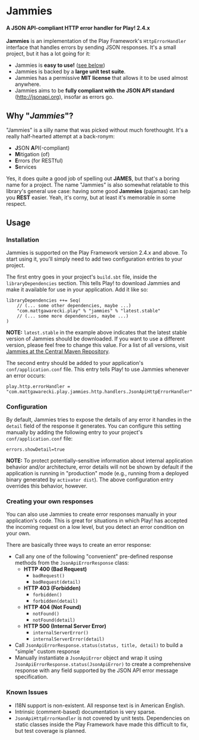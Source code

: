 Jammies
===========

#### A JSON API-compliant HTTP error handler for Play! 2.4.x

**Jammies** is an implementation of the Play Framework's ```HttpErrorHandler``` interface that handles errors by sending JSON responses. It's a small project, but it has a lot going for it:

* Jammies is **easy to use!** ([see below](#Usage))
* Jammies is backed by a **large unit test suite**.
* Jammies has a permissive **MIT license** that allows it to be used almost anywhere.
* Jammies aims to be **fully compliant with the JSON API standard** (http://jsonapi.org), insofar as errors go.

## Why "*Jammies*"?
"Jammies" is a silly name that was picked without much forethought. It's a really half-hearted attempt at a back-ronym:
* **J**SON **A**PI(-compliant)
* **M**itigation (of)
* **E**rrors (for RESTful)
* **S**ervices

Yes, it does quite a good job of spelling out **JAMES**, but that's a boring name for a project. The name "Jammies" is also somewhat relatable to this library's general use case: having some good **Jammies** (pajamas) can help you **REST** easier. Yeah, it's corny, but at least it's memorable in some respect.

## <a name="usage"></a>Usage
### Installation
Jammies is supported on the Play Framework version 2.4.x and above. To start using it, you'll simply need to add two configuration entries to your project.

The first entry goes in your project's ```build.sbt``` file, inside the ```libraryDependencies``` section. This tells Play! to download Jammies and make it available for use in your application. Add it like so:

    libraryDependencies ++= Seq(
        // (... some other dependencies, maybe ...)
        "com.mattgawarecki.play" % "jammies" % "latest.stable"
        // (... some more dependencies, maybe ...)
    )

**NOTE:** ```latest.stable``` in the example above indicates that the latest stable version of Jammies should be downloaded. If you want to use a different version, please feel free to change this value. For a list of all versions, visit [Jammies at the Central Maven Repository]().

The second entry should be added to your application's ```conf/application.conf``` file. This entry tells Play! to use Jammies whenever an error occurs:

    play.http.errorHandler = "com.mattgawarecki.play.jammies.http.handlers.JsonApiHttpErrorHandler"

### Configuration
By default, Jammies tries to expose the details of any error it handles in the ```detail``` field of the response it generates. You can configure this setting manually by adding the following entry to your project's ```conf/application.conf``` file:

    errors.showDetail=true

**NOTE:** To protect potentially-sensitive information about internal application behavior and/or architecture, error details will not be shown by default if the application is running in "production" mode (e.g., running from a deployed binary generated by ```activator dist```). The above configuration entry overrides this behavior, however.

### Creating your own responses
You can also use Jammies to create error responses manually in your application's code. This is great for situations in which Play! has accepted the incoming request on a low level, but you detect an error condition on your own.

There are basically three ways to create an error response:
* Call any one of the following "convenient" pre-defined response methods from the ```JsonApiErrorResponse``` class:
    * **HTTP 400 (Bad Request)**
        * ```badRequest()```
        * ```badRequest(detail)```
    * **HTTP 403 (Forbidden)**
        * ```forbidden()```
        * ```forbidden(detail)```
    * **HTTP 404 (Not Found)**
        * ```notFound()```
        * ```notFound(detail)```
    * **HTTP 500 (Internal Server Error)**
        * ```internalServerError()```
        * ```internalServerError(detail)```
* Call ```JsonApiErrorResponse.status(status, title, detail)``` to build a "simple" custom response
* Manually instantiate a ```JsonApiError``` object and wrap it using ```JsonApiErrorResponse.status(JsonApiError)``` to create a comprehensive response with any field supported by the JSON API error message specification.

### Known Issues
* I18N support is non-existent. All response text is in American English.
* Intrinsic (comment-based) documentation is very sparse.
* ```JsonApiHttpErrorHandler``` is not covered by unit tests. Dependencies on static classes inside the Play Framework have made this difficult to fix, but test coverage is planned.
